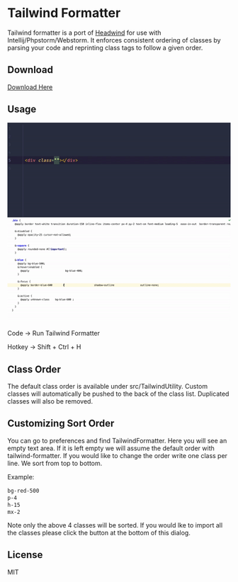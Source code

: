 # Tailwind Formatter

Tailwind formatter is a port of [Headwind](https://github.com/heybourn/headwind) for use with Intellij/Phpstorm/Webstorm. It enforces consistent ordering of classes by parsing your code and reprinting class tags to follow a given order.

## Download

[Download Here](https://plugins.jetbrains.com/plugin/13376-tailwind-formatter/)

## Usage
![Demo Gif](https://github.com/MyOutDeskLLC/Tailwind-Formatter/blob/master/demo.gif)
![Demo With @apply Gif](https://github.com/MyOutDeskLLC/Tailwind-Formatter/blob/master/Sort_Apply_Classes.gif)


Code -> Run Tailwind Formatter

Hotkey -> Shift + Ctrl + H

## Class Order
The default class order is available under src/TailwindUtility. Custom classes will automatically be pushed to the back
of the class list. Duplicated classes will also be removed.


## Customizing Sort Order
You can go to preferences and find TailwindFormatter. Here you will see an empty text area. If it is left empty we will assume the default order with tailwind-formatter. If you would like to change the order write one class per line. We sort from top to bottom.

Example: 

```
bg-red-500
p-4
h-15
mx-2
```

Note only the above 4 classes will  be sorted. If you would lke to import all the classes please click the button at the bottom of this dialog.


## License
MIT

